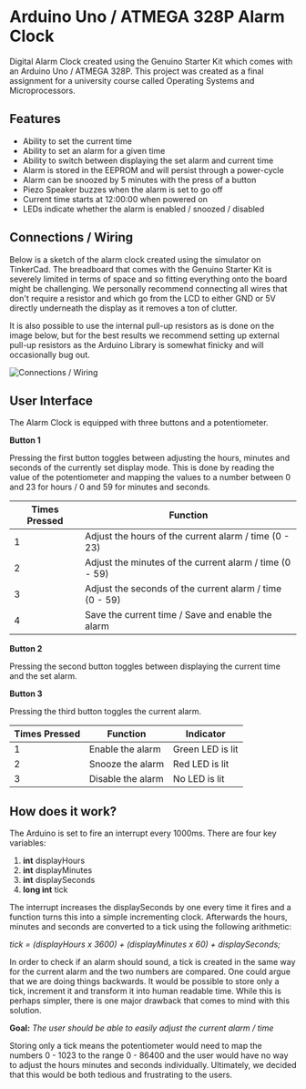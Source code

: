 # Arduino Uno / ATMEGA 328P Alarm Clock

Digital Alarm Clock created using the Genuino Starter Kit which comes with an Arduino Uno / ATMEGA 328P. This project was created as a final assignment for a university course called Operating Systems and Microprocessors.

## Features

 - Ability to set the current time
 - Ability to set an alarm for a given time
 - Ability to switch between displaying the set alarm and current time
 - Alarm is stored in the EEPROM and will persist through a power-cycle
 - Alarm can be snoozed by 5 minutes with the press of a button
 - Piezo Speaker buzzes when the alarm is set to go off
 - Current time starts at 12:00:00 when powered on
 - LEDs indicate whether the alarm is enabled / snoozed / disabled

## Connections / Wiring
Below is a sketch of the alarm clock created using the simulator on TinkerCad. The breadboard that comes with the Genuino Starter Kit is severely limited in terms of space and so fitting everything onto the board might be challenging. We personally recommend connecting all wires that  don't require a resistor and which go from the LCD to either GND or 5V directly underneath the display as it removes a ton of clutter.

It is also possible to use the internal pull-up resistors as is done on the image below, but for the best results we recommend setting up external pull-up resistors as the Arduino Library is somewhat finicky and will occasionally bug out.

![Connections / Wiring](https://i.imgur.com/nPtXubQ.png)

## User Interface
The Alarm Clock is equipped with three buttons and a potentiometer.

**Button 1**

Pressing the first button toggles between adjusting the hours, minutes and seconds of the currently set display mode. This is done by reading the value of the potentiometer and mapping the values to a number between 0 and 23 for hours / 0 and 59 for minutes and seconds.

| Times Pressed| Function |
|- | - |
| 1 | Adjust the hours of the current alarm / time (0 - 23) |
| 2 | Adjust the minutes of the current alarm / time (0 - 59) |
| 3 | Adjust the seconds of the current alarm / time (0 - 59) |
| 4 | Save the current time / Save and enable the alarm |

**Button 2**


Pressing the second button toggles between displaying the current time and the set alarm.

**Button 3**


Pressing the third button toggles the current alarm.

| Times Pressed | Function | Indicator |
| -- | -- | -- |
| 1 | Enable the alarm | Green LED is lit |
| 2 | Snooze the alarm | Red LED is lit |
| 3 | Disable the alarm | No LED is lit |

## How does it work?

The Arduino is set to fire an interrupt every 1000ms. There are four key variables:

 1. **int** displayHours
 2. **int** displayMinutes
 3. **int** displaySeconds
 4. **long int** tick

The interrupt increases the displaySeconds by one every time it fires and a function turns this into a simple incrementing clock. Afterwards the hours, minutes and seconds are converted to a tick using the following arithmetic:

*tick = (displayHours x 3600) + (displayMinutes x 60) + displaySeconds;*

In order to check if an alarm should sound, a tick is created in the same way for the current alarm and the two numbers are compared.  One could argue that we are doing things backwards. It would be possible to store only a tick, increment it and transform it into human readable time. While this is perhaps simpler, there is one major drawback that comes to mind with this solution.

**Goal:** *The user should be able to easily adjust the current alarm / time*

Storing only a tick means the potentiometer would need to map the numbers 0 - 1023 to the range 0 - 86400 and the user would have no way to adjust the hours minutes and seconds individually. Ultimately, we decided that this would be both tedious and frustrating to the users.

